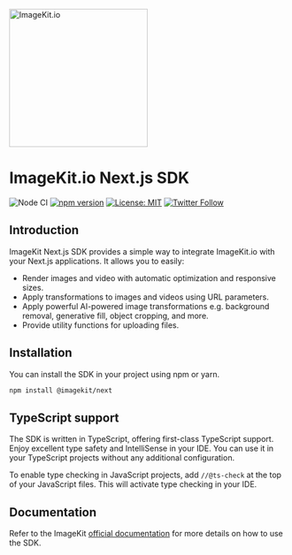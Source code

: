 [<img width="250" alt="ImageKit.io" src="https://raw.githubusercontent.com/imagekit-developer/imagekit-javascript/master/assets/imagekit-light-logo.svg"/>](https://imagekit.io)

# ImageKit.io Next.js SDK

![Node CI](https://github.com/imagekit-developer/imagekit-next/workflows/Node%20CI/badge.svg)
[![npm version](https://img.shields.io/npm/v/@imagekit/next)](https://www.npmjs.com/package/@imagekit/next)
[![License: MIT](https://img.shields.io/badge/License-MIT-yellow.svg)](https://opensource.org/licenses/MIT)
[![Twitter Follow](https://img.shields.io/twitter/follow/imagekitio?label=Follow&style=social)](https://twitter.com/ImagekitIo)



## Introduction

ImageKit Next.js SDK provides a simple way to integrate ImageKit.io with your Next.js applications. It allows you to easily:
- Render images and video with automatic optimization and responsive sizes.
- Apply transformations to images and videos using URL parameters.
- Apply powerful AI-powered image transformations e.g. background removal, generative fill, object cropping, and more.
- Provide utility functions for uploading files.

## Installation

You can install the SDK in your project using npm or yarn.

```bash
npm install @imagekit/next
```

## TypeScript support

The SDK is written in TypeScript, offering first-class TypeScript support. Enjoy excellent type safety and IntelliSense in your IDE. You can use it in your TypeScript projects without any additional configuration.

To enable type checking in JavaScript projects, add `//@ts-check` at the top of your JavaScript files. This will activate type checking in your IDE.

## Documentation

Refer to the ImageKit [official documentation](https://imagekit.io/docs/integration/nextjs) for more details on how to use the SDK.